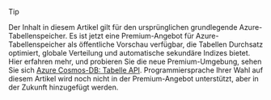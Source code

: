 > [!TIP]
> Der Inhalt in diesem Artikel gilt für den ursprünglichen grundlegende Azure-Tabellenspeicher. Es ist jetzt eine Premium-Angebot für Azure-Tabellenspeicher als öffentliche Vorschau verfügbar, die Tabellen Durchsatz optimiert, globale Verteilung und automatische sekundäre Indizes bietet. Hier erfahren mehr, und probieren Sie die neue Premium-Umgebung, sehen Sie sich [Azure Cosmos-DB: Tabelle API](https://aka.ms/premiumtables). Programmiersprache Ihrer Wahl auf diesem Artikel wird noch nicht in der Premium-Angebot unterstützt, aber in der Zukunft hinzugefügt werden.
>
